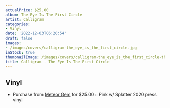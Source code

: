 ```yaml
---
actualPrice: $25.00
album: The Eye Is The First Circle
artist: Calligram
categories:
- Vinyl
date: '2022-12-03T06:20:54'
draft: false
images:
- /images/covers/calligram-the_eye_is_the_first_circle.jpg
inStock: true
thumbnailImage: /images/covers/calligram-the_eye_is_the_first_circle-thumb.jpg
title: Calligram - The Eye Is The First Circle
---
```


## Vinyl
* Purchase from [Meteor Gem](https://meteor-gem.com/products/calligram-the-eye-is-the-first-circle-lp) for $25.00 :: Pink w/ Splatter 2020 press vinyl
